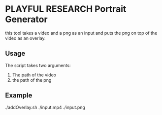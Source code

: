 # PLAYFUL RESEARCH Portrait Generator

this tool takes a video and a png as an input and puts the png on top of the video as an overlay. 

## Usage

The script takes two arguments: 

1. The path of the video
2. the path of the png

## Example

./addOverlay.sh ./input.mp4 ./input.png


